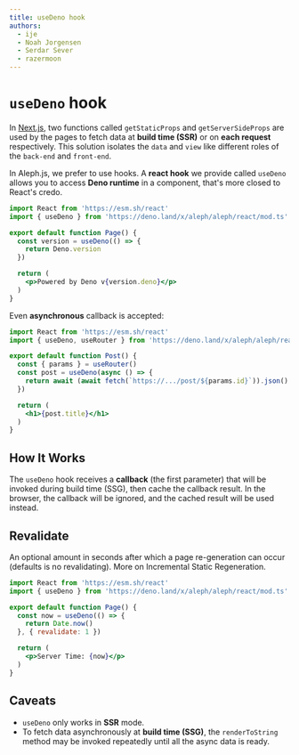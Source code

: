 ```yaml
---
title: useDeno hook
authors:
  - ije
  - Noah Jorgensen
  - Serdar Sever
  - razermoon
---
```


# `useDeno` hook

In [Next.js](https://nextjs.org/docs/basic-features/data-fetching), two functions called `getStaticProps` and `getServerSideProps` are used by the pages to fetch data at **build time (SSR)** or on **each request** respectively. This solution isolates the `data` and `view` like different roles of the `back-end` and `front-end`.

In Aleph.js, we prefer to use hooks. A **react hook** we provide called `useDeno` allows you to access **Deno runtime** in a component, that's more closed to React's credo.

```jsx
import React from 'https://esm.sh/react'
import { useDeno } from 'https://deno.land/x/aleph/aleph/react/mod.ts'

export default function Page() {
  const version = useDeno(() => {
    return Deno.version
  })

  return (
    <p>Powered by Deno v{version.deno}</p>
  )
}
```

Even **asynchronous** callback is accepted:

```jsx
import React from 'https://esm.sh/react'
import { useDeno, useRouter } from 'https://deno.land/x/aleph/aleph/react/mod.ts'

export default function Post() {
  const { params } = useRouter()
  const post = useDeno(async () => {
    return await (await fetch(`https://.../post/${params.id}`)).json()
  })

  return (
    <h1>{post.title}</h1>
  )
}
```

## How It Works

The `useDeno` hook receives a **callback** (the first parameter) that will be invoked during build time (SSG), then cache the callback result. In the browser, the callback will be ignored, and the cached result will be used instead.

## Revalidate

An optional amount in seconds after which a page re-generation can occur (defaults is no revalidating). More on Incremental Static Regeneration.

```jsx
import React from 'https://esm.sh/react'
import { useDeno } from 'https://deno.land/x/aleph/aleph/react/mod.ts'

export default function Page() {
  const now = useDeno(() => {
    return Date.now()
  }, { revalidate: 1 })

  return (
    <p>Server Time: {now}</p>
  )
}
```

## Caveats

- `useDeno` only works in **SSR** mode.
- To fetch data asynchronously at **build time (SSG)**, the `renderToString` method may be invoked repeatedly until all the async data is ready.
